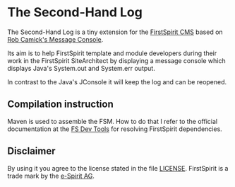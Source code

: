 #  The Second-Hand Log

The Second-Hand Log is a tiny extension for the [FirstSpirit CMS](http://www.e-spirit.com/) based on [Rob Camick's Message Console](https://tips4java.wordpress.com/2008/11/08/message-console/).

Its aim is to help FirstSpirit template and module developers during their work in the FirstSpirit SiteArchitect by displaying a message console which displays Java's System.out and System.err output.

In contrast to the Java's JConsole it will keep the log and can be reopened.
 
## Compilation instruction

Maven is used to assemble the FSM. How to do that I refer to the official documentation at the [FS Dev Tools](https://github.com/e-Spirit/FSDevTools/blob/master/README.md) for resolving FirstSpirit dependencies.

##  Disclaimer

By using it you agree to the license stated in the file [LICENSE](LICENSE).
FirstSpirit is a trade mark by the [e-Spirit AG](http://www.e-spirit.com/).


